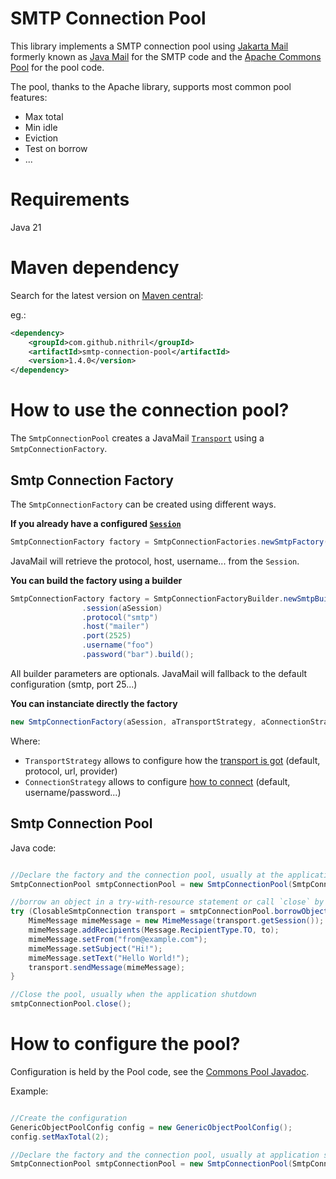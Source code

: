 # SMTP Connection Pool

This library implements a SMTP connection pool using [Jakarta Mail](https://eclipse-ee4j.github.io/mail/)
formerly known as [Java Mail](https://java.net/projects/javamail/pages/Home) for the SMTP code and the
[Apache Commons Pool](https://commons.apache.org/proper/commons-pool/) for the pool code.

The pool, thanks to the Apache library, supports most common pool features:

- Max total
- Min idle
- Eviction
- Test on borrow
- ...

# Requirements

Java 21

# Maven dependency

Search for the latest version on [Maven central](http://search.maven.org/#search|ga|1|g%3A%22com.github.nithril%22%20a%3A%22smtp-connection-pool%22):

eg.:

```xml
<dependency>
    <groupId>com.github.nithril</groupId>
    <artifactId>smtp-connection-pool</artifactId>
    <version>1.4.0</version>
</dependency>
```


# How to use the connection pool?

The `SmtpConnectionPool` creates a JavaMail [`Transport`](https://javamail.java.net/nonav/docs/api/javax/mail/Transport.html) using a `SmtpConnectionFactory`.

## Smtp Connection Factory

The `SmtpConnectionFactory` can be created using different ways.

**If you already have a configured [`Session`](https://javamail.java.net/nonav/docs/api/javax/mail/Session.html)**
```java
SmtpConnectionFactory factory = SmtpConnectionFactories.newSmtpFactory(aSession);
```
JavaMail will retrieve the protocol, host, username... from the `Session`.


**You can build the factory using a builder**
```java
SmtpConnectionFactory factory = SmtpConnectionFactoryBuilder.newSmtpBuilder()
                .session(aSession)
                .protocol("smtp")
                .host("mailer")
                .port(2525)
                .username("foo")
                .password("bar").build();
```

All builder parameters are optionals. JavaMail will fallback to the default configuration (smtp, port 25...)



**You can instanciate directly the factory**
```java
new SmtpConnectionFactory(aSession, aTransportStrategy, aConnectionStrategy);
```

Where:

- `TransportStrategy` allows to configure how the
[transport is got](https://javamail.java.net/nonav/docs/api/javax/mail/Session.html#getTransport%28%29) (default, protocol, url, provider)
- `ConnectionStrategy` allows to configure [how to connect](https://javamail.java.net/nonav/docs/api/javax/mail/Service.html#connect%28%29)  (default, username/password...)


## Smtp Connection Pool


Java code:
```java

//Declare the factory and the connection pool, usually at the application startup
SmtpConnectionPool smtpConnectionPool = new SmtpConnectionPool(SmtpConnectionFactoryBuilder.newSmtpBuilder().build());

//borrow an object in a try-with-resource statement or call `close` by yourself
try (ClosableSmtpConnection transport = smtpConnectionPool.borrowObject()) {
    MimeMessage mimeMessage = new MimeMessage(transport.getSession());
    mimeMessage.addRecipients(Message.RecipientType.TO, to);
    mimeMessage.setFrom("from@example.com");
    mimeMessage.setSubject("Hi!");
    mimeMessage.setText("Hello World!");
    transport.sendMessage(mimeMessage);
}

//Close the pool, usually when the application shutdown
smtpConnectionPool.close();

```

# How to configure the pool?

Configuration is held by the Pool code, see the [Commons Pool Javadoc](https://commons.apache.org/proper/commons-pool/api-2.3/index.html).

Example:
```java

//Create the configuration
GenericObjectPoolConfig config = new GenericObjectPoolConfig();
config.setMaxTotal(2);

//Declare the factory and the connection pool, usually at application startup
SmtpConnectionPool smtpConnectionPool = new SmtpConnectionPool(SmtpConnectionFactoryBuilder.newSmtpBuilder().build(), config);

```
